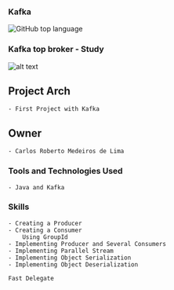 ### Kafka 

![GitHub top language](https://img.shields.io/github/languages/top/CarlosRobertoMedeiros/Backend-Java-red)
### Kafka top broker - Study

![alt text](https://www.adviseu.com.br/wp-content/uploads/2020/10/1-apache-kafka-ecosystem.jpgg)
## Project Arch
	- First Project with Kafka
	
## Owner

	- Carlos Roberto Medeiros de Lima

### Tools and Technologies Used ###
	- Java and Kafka
	
### Skills ###	
	- Creating a Producer
	- Creating a Consumer
		Using GroupId
	- Implementing Producer and Several Consumers
	- Implementing Parallel Stream
	- Implementing Object Serialization
	- Implementing Object Deserialization
	
	Fast Delegate
		
	
	
	
	
	
	
	

		